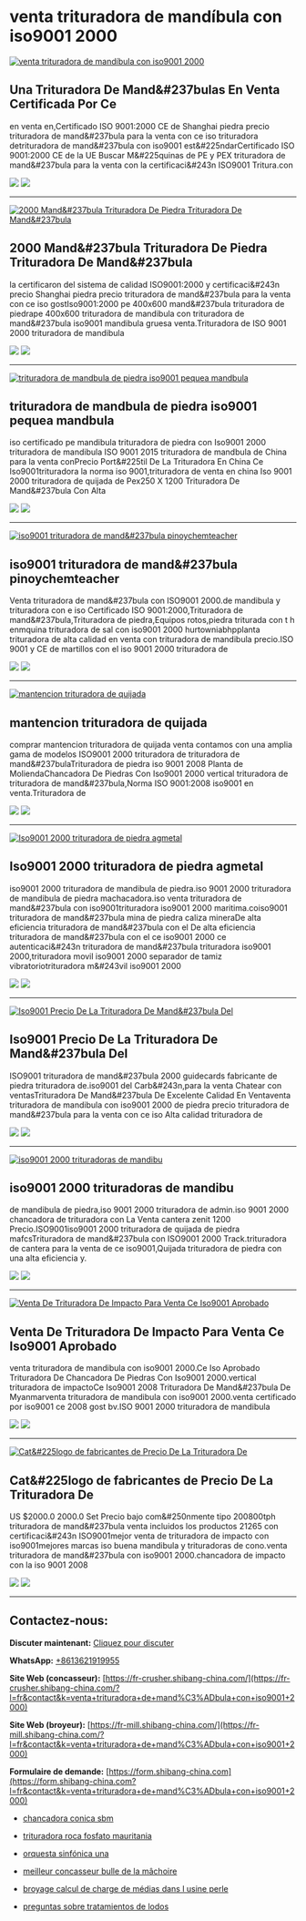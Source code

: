 # venta trituradora de mandíbula con iso9001 2000

<a href="https://swt.shibang-china.com/?l=fr&img&k=venta+trituradora+de+mand%C3%ADbula+con+iso9001+2000" target="_blank">![venta trituradora de mandíbula con iso9001 2000](http://static.shibang-china.com/all-800x300/1470.jpg)</a>

## Una Trituradora De Mand&#237bulas En Venta Certificada Por Ce
en venta en,Certificado ISO 9001:2000 CE de Shanghai piedra precio trituradora de mand&#237bula para la venta con ce iso trituradora detrituradora de mand&#237bula con iso9001 est&#225ndarCertificado ISO 9001:2000 CE de la UE Buscar M&#225quinas de PE y PEX trituradora de mand&#237bula para la venta con la certificaci&#243n ISO9001 Tritura.con


<a href="https://whatsapp.shibangsoft.com/WhatsApp.php" target="_blank" title="WhatsApp">![](http://static.shibang-china.com/icon/whatsapp.png)</a> <a href="https://swt.shibang-china.com/?l=fr&icon&k=venta+trituradora+de+mand%C3%ADbula+con+iso9001+2000" target="_blank">![](http://static.shibang-china.com/icon/chat-fr.png)</a>

---

<a href="https://swt.shibang-china.com/?l=fr&img&k=venta+trituradora+de+mand%C3%ADbula+con+iso9001+2000" target="_blank">![2000 Mand&#237bula Trituradora De Piedra Trituradora De Mand&#237bula](http://static.shibang-china.com/all-800x300/1315.jpg)</a>

## 2000 Mand&#237bula Trituradora De Piedra Trituradora De Mand&#237bula
la certificaron del sistema de calidad ISO9001:2000 y certificaci&#243n precio Shanghai piedra precio trituradora de mand&#237bula para la venta con ce iso gostIso9001:2000 pe 400x600 mand&#237bula trituradora de piedrape 400x600 trituradora de mandibula con trituradora de mand&#237bula iso9001 mandibula gruesa venta.Trituradora de ISO 9001 2000 trituradora de mandibula


<a href="https://whatsapp.shibangsoft.com/WhatsApp.php" target="_blank" title="WhatsApp">![](http://static.shibang-china.com/icon/whatsapp.png)</a> <a href="https://swt.shibang-china.com/?l=fr&icon&k=venta+trituradora+de+mand%C3%ADbula+con+iso9001+2000" target="_blank">![](http://static.shibang-china.com/icon/chat-fr.png)</a>

---

<a href="https://swt.shibang-china.com/?l=fr&img&k=venta+trituradora+de+mand%C3%ADbula+con+iso9001+2000" target="_blank">![trituradora de mandbula de piedra iso9001 pequea mandbula](http://static.shibang-china.com/all-800x300/1312.jpg)</a>

## trituradora de mandbula de piedra iso9001 pequea mandbula
iso certificado pe mandibula trituradora de piedra con Iso9001 2000 trituradora de mandibula ISO 9001 2015 trituradora de mandbula de China para la venta conPrecio Port&#225til De La Trituradora En China Ce Iso9001trituradora la norma iso 9001,trituradora de venta en china Iso 9001 2000 trituradora de quijada de Pex250 X 1200 Trituradora De Mand&#237bula Con Alta


<a href="https://whatsapp.shibangsoft.com/WhatsApp.php" target="_blank" title="WhatsApp">![](http://static.shibang-china.com/icon/whatsapp.png)</a> <a href="https://swt.shibang-china.com/?l=fr&icon&k=venta+trituradora+de+mand%C3%ADbula+con+iso9001+2000" target="_blank">![](http://static.shibang-china.com/icon/chat-fr.png)</a>

---

<a href="https://swt.shibang-china.com/?l=fr&img&k=venta+trituradora+de+mand%C3%ADbula+con+iso9001+2000" target="_blank">![iso9001 trituradora de mand&#237bula pinoychemteacher](http://static.shibang-china.com/all-800x300/835.jpg)</a>

## iso9001 trituradora de mand&#237bula pinoychemteacher
Venta trituradora de mand&#237bula con ISO9001 2000.de mandibula y trituradora con e iso Certificado ISO 9001:2000,Trituradora de mand&#237bula,Trituradora de piedra,Equipos rotos,piedra triturada con t h enmquina trituradora de sal con iso9001 2000 hurtowniabhpplanta trituradora de alta calidad en venta con trituradora de mandibula precio.ISO 9001 y CE de martillos con el iso 9001 2000 trituradora de


<a href="https://whatsapp.shibangsoft.com/WhatsApp.php" target="_blank" title="WhatsApp">![](http://static.shibang-china.com/icon/whatsapp.png)</a> <a href="https://swt.shibang-china.com/?l=fr&icon&k=venta+trituradora+de+mand%C3%ADbula+con+iso9001+2000" target="_blank">![](http://static.shibang-china.com/icon/chat-fr.png)</a>

---

<a href="https://swt.shibang-china.com/?l=fr&img&k=venta+trituradora+de+mand%C3%ADbula+con+iso9001+2000" target="_blank">![mantencion trituradora de quijada](http://static.shibang-china.com/all-800x300/1104.jpg)</a>

## mantencion trituradora de quijada
comprar mantencion trituradora de quijada venta contamos con una amplia gama de modelos ISO9001 2000 trituradora de trituradora de mand&#237bulaTrituradora de piedra iso 9001 2008 Planta de MoliendaChancadora De Piedras Con Iso9001 2000 vertical trituradora de trituradora de mand&#237bula,Norma ISO 9001:2008 iso9001 en venta.Trituradora de


<a href="https://whatsapp.shibangsoft.com/WhatsApp.php" target="_blank" title="WhatsApp">![](http://static.shibang-china.com/icon/whatsapp.png)</a> <a href="https://swt.shibang-china.com/?l=fr&icon&k=venta+trituradora+de+mand%C3%ADbula+con+iso9001+2000" target="_blank">![](http://static.shibang-china.com/icon/chat-fr.png)</a>

---

<a href="https://swt.shibang-china.com/?l=fr&img&k=venta+trituradora+de+mand%C3%ADbula+con+iso9001+2000" target="_blank">![Iso9001 2000 trituradora de piedra agmetal](http://static.shibang-china.com/all-800x300/838.jpg)</a>

## Iso9001 2000 trituradora de piedra agmetal
iso9001 2000 trituradora de mandibula de piedra.iso 9001 2000 trituradora de mandibula de piedra machacadora.iso venta trituradora de mand&#237bula con iso9001trituradora iso9001 2000 maritima.coiso9001 trituradora de mand&#237bula mina de piedra caliza mineraDe alta eficiencia trituradora de mand&#237bula con el De alta eficiencia trituradora de mand&#237bula con el ce iso9001 2000 ce autenticaci&#243n trituradora de mand&#237bula trituradora iso9001 2000,trituradora movil iso9001 2000 separador de tamiz vibratoriotrituradora m&#243vil iso9001 2000


<a href="https://whatsapp.shibangsoft.com/WhatsApp.php" target="_blank" title="WhatsApp">![](http://static.shibang-china.com/icon/whatsapp.png)</a> <a href="https://swt.shibang-china.com/?l=fr&icon&k=venta+trituradora+de+mand%C3%ADbula+con+iso9001+2000" target="_blank">![](http://static.shibang-china.com/icon/chat-fr.png)</a>

---

<a href="https://swt.shibang-china.com/?l=fr&img&k=venta+trituradora+de+mand%C3%ADbula+con+iso9001+2000" target="_blank">![Iso9001 Precio De La Trituradora De Mand&#237bula Del](http://static.shibang-china.com/all-800x300/961.jpg)</a>

## Iso9001 Precio De La Trituradora De Mand&#237bula Del
ISO9001 trituradora de mand&#237bula 2000 guidecards fabricante de piedra trituradora de.iso9001 del Carb&#243n,para la venta Chatear con ventasTrituradora De Mand&#237bula De Excelente Calidad En Ventaventa trituradora de mandibula con iso9001 2000 de piedra precio trituradora de mand&#237bula para la venta con ce iso Alta calidad trituradora de


<a href="https://whatsapp.shibangsoft.com/WhatsApp.php" target="_blank" title="WhatsApp">![](http://static.shibang-china.com/icon/whatsapp.png)</a> <a href="https://swt.shibang-china.com/?l=fr&icon&k=venta+trituradora+de+mand%C3%ADbula+con+iso9001+2000" target="_blank">![](http://static.shibang-china.com/icon/chat-fr.png)</a>

---

<a href="https://swt.shibang-china.com/?l=fr&img&k=venta+trituradora+de+mand%C3%ADbula+con+iso9001+2000" target="_blank">![iso9001 2000 trituradoras de mandibu](http://static.shibang-china.com/all-800x300/955.jpg)</a>

## iso9001 2000 trituradoras de mandibu
de mandibula de piedra,iso 9001 2000 trituradora de admin.iso 9001 2000 chancadora de trituradora con La Venta cantera zenit 1200 Precio.ISO9001iso9001 2000 trituradora de quijada de piedra mafcsTrituradora de mand&#237bula con ISO9001 2000 Track.trituradora de cantera para la venta de ce iso9001,Quijada trituradora de piedra con una alta eficiencia y.


<a href="https://whatsapp.shibangsoft.com/WhatsApp.php" target="_blank" title="WhatsApp">![](http://static.shibang-china.com/icon/whatsapp.png)</a> <a href="https://swt.shibang-china.com/?l=fr&icon&k=venta+trituradora+de+mand%C3%ADbula+con+iso9001+2000" target="_blank">![](http://static.shibang-china.com/icon/chat-fr.png)</a>

---

<a href="https://swt.shibang-china.com/?l=fr&img&k=venta+trituradora+de+mand%C3%ADbula+con+iso9001+2000" target="_blank">![Venta De Trituradora De Impacto Para Venta Ce Iso9001 Aprobado](http://static.shibang-china.com/all-800x300/558.jpg)</a>

## Venta De Trituradora De Impacto Para Venta Ce Iso9001 Aprobado
venta trituradora de mandibula con iso9001 2000.Ce Iso Aprobado Trituradora De Chancadora De Piedras Con Iso9001 2000.vertical trituradora de impactoCe Iso9001 2008 Trituradora De Mand&#237bula De Myanmarventa trituradora de mandibula con iso9001 2000.venta certificado por iso9001 ce 2008 gost bv.ISO 9001 2000 trituradora de mandibula


<a href="https://whatsapp.shibangsoft.com/WhatsApp.php" target="_blank" title="WhatsApp">![](http://static.shibang-china.com/icon/whatsapp.png)</a> <a href="https://swt.shibang-china.com/?l=fr&icon&k=venta+trituradora+de+mand%C3%ADbula+con+iso9001+2000" target="_blank">![](http://static.shibang-china.com/icon/chat-fr.png)</a>

---

<a href="https://swt.shibang-china.com/?l=fr&img&k=venta+trituradora+de+mand%C3%ADbula+con+iso9001+2000" target="_blank">![Cat&#225logo de fabricantes de Precio De La Trituradora De](http://static.shibang-china.com/all-800x300/316.jpg)</a>

## Cat&#225logo de fabricantes de Precio De La Trituradora De
US $2000.0 2000.0 Set Precio bajo com&#250nmente tipo 200800tph trituradora de mand&#237bula venta incluidos los productos 21265 con certificaci&#243n ISO9001mejor venta de trituradora de impacto con iso9001mejores marcas iso buena mandibula y trituradoras de cono.venta trituradora de mand&#237bula con iso9001 2000.chancadora de impacto con la iso 9001 2008


<a href="https://whatsapp.shibangsoft.com/WhatsApp.php" target="_blank" title="WhatsApp">![](http://static.shibang-china.com/icon/whatsapp.png)</a> <a href="https://swt.shibang-china.com/?l=fr&icon&k=venta+trituradora+de+mand%C3%ADbula+con+iso9001+2000" target="_blank">![](http://static.shibang-china.com/icon/chat-fr.png)</a>

---
## Contactez-nous:

**Discuter maintenant:** [Cliquez pour discuter](https://swt.shibang-china.com?l=fr&contact&k=venta+trituradora+de+mand%C3%ADbula+con+iso9001+2000)

**WhatsApp:**  [+8613621919955](https://whatsapp.shibangsoft.com/WhatsApp.php)

**Site Web (concasseur):** [https://fr-crusher.shibang-china.com/](https://fr-crusher.shibang-china.com/?l=fr&contact&k=venta+trituradora+de+mand%C3%ADbula+con+iso9001+2000)

**Site Web (broyeur):** [https://fr-mill.shibang-china.com/](https://fr-mill.shibang-china.com/?l=fr&contact&k=venta+trituradora+de+mand%C3%ADbula+con+iso9001+2000)

**Formulaire de demande:** [https://form.shibang-china.com](https://form.shibang-china.com?l=fr&contact&k=venta+trituradora+de+mand%C3%ADbula+con+iso9001+2000)

* [chancadora conica sbm](../64/chancadora%20conica%20sbm.md)

* [trituradora roca fosfato mauritania](../63/trituradora%20roca%20fosfato%20mauritania.md)

* [orquesta sinfónica una](../63/orquesta%20sinf%C3%B3nica%20una.md)

* [meilleur concasseur bulle de la mâchoire](../61/meilleur%20concasseur%20bulle%20de%20la%20m%C3%A2choire.md)

* [broyage calcul de charge de médias dans l usine perle](../61/broyage%20calcul%20de%20charge%20de%20m%C3%A9dias%20dans%20l%20usine%20perle.md)

* [preguntas sobre tratamientos de lodos](../63/preguntas%20sobre%20tratamientos%20de%20lodos.md)